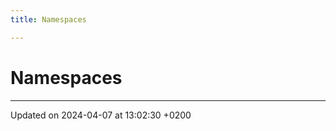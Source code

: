 ```yaml
---
title: Namespaces

---
```


# Namespaces







-------------------------------

Updated on 2024-04-07 at 13:02:30 +0200
